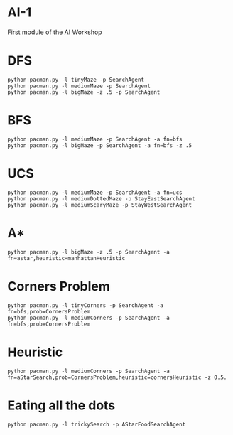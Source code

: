 # AI-1
First module of the AI Workshop

# DFS
```
python pacman.py -l tinyMaze -p SearchAgent
python pacman.py -l mediumMaze -p SearchAgent
python pacman.py -l bigMaze -z .5 -p SearchAgent
```

# BFS
```
python pacman.py -l mediumMaze -p SearchAgent -a fn=bfs
python pacman.py -l bigMaze -p SearchAgent -a fn=bfs -z .5
```

# UCS
```
python pacman.py -l mediumMaze -p SearchAgent -a fn=ucs
python pacman.py -l mediumDottedMaze -p StayEastSearchAgent
python pacman.py -l mediumScaryMaze -p StayWestSearchAgent
```
# A*
```
python pacman.py -l bigMaze -z .5 -p SearchAgent -a fn=astar,heuristic=manhattanHeuristic
```

# Corners Problem
```
python pacman.py -l tinyCorners -p SearchAgent -a fn=bfs,prob=CornersProblem
python pacman.py -l mediumCorners -p SearchAgent -a fn=bfs,prob=CornersProblem
```

# Heuristic
```
python pacman.py -l mediumCorners -p SearchAgent -a fn=aStarSearch,prob=CornersProblem,heuristic=cornersHeuristic -z 0.5.
```

# Eating all the dots
```
python pacman.py -l trickySearch -p AStarFoodSearchAgent
```
